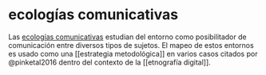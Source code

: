 # ecologías comunicativas
Las [ecologías comunicativas](https://palabraclave.unisabana.edu.co/index.php/palabraclave/article/view/5774/html) estudian del entorno como posibilitador de comunicación entre diversos tipos de sujetos. El mapeo de estos entornos es usado como una [[estrategia metodológica]] en varios casos citados por @pinketal2016 dentro del contexto de la [[etnografía digital]].